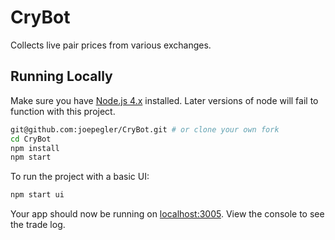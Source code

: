 # CryBot

Collects live pair prices from various exchanges. 

## Running Locally

Make sure you have [Node.js 4.x](http://nodejs.org/) installed. Later versions of node will fail to function with this project.

```sh
git@github.com:joepegler/CryBot.git # or clone your own fork
cd CryBot
npm install
npm start
```

To run the project with a basic UI:

```sh
npm start ui
```

Your app should now be running on [localhost:3005](http://localhost:3005/). View the console to see the trade log.
